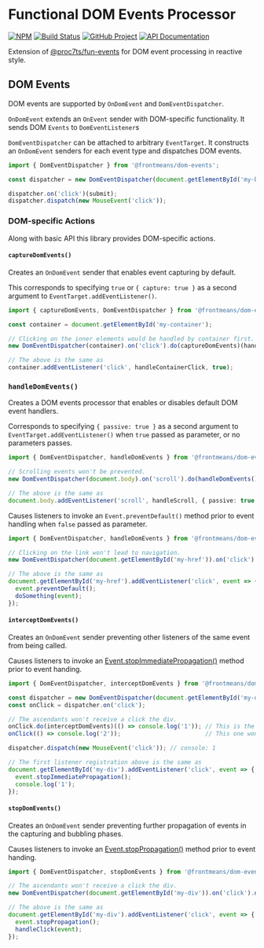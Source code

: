 Functional DOM Events Processor 
===============================

[![NPM][npm-image]][npm-url]
[![Build Status][build-status-img]][build-status-link]
[![GitHub Project][github-image]][github-url]
[![API Documentation][api-docs-image]][api-docs-url]

Extension of [@proc7ts/fun-events] for DOM event processing in reactive style.

[npm-image]: https://img.shields.io/npm/v/@frontmeans/dom-events.svg?logo=npm
[npm-url]: https://www.npmjs.com/package/@frontmeans/dom-events
[build-status-img]: https://github.com/frontmeans/dom-events/workflows/Build/badge.svg
[build-status-link]: https://github.com/frontmeans/dom-events/actions?query=workflow%3ABuild
[github-image]: https://img.shields.io/static/v1?logo=github&label=GitHub&message=project&color=informational
[github-url]: https://github.com/frontmeans/dom-events
[api-docs-image]: https://img.shields.io/static/v1?logo=typescript&label=API&message=docs&color=informational
[api-docs-url]: https://frontmeans.github.io/dom-events/index.html

[@proc7ts/fun-events]: https://www.npmjs.com/package/@proc7ts/fun-events


DOM Events
----------

DOM events are supported by `OnDomEvent` and `DomEventDispatcher`.

`OnDomEvent` extends an `OnEvent` sender with DOM-specific functionality. It sends DOM `Events` to `DomEventListener`s

`DomEventDispatcher` can be attached to arbitrary `EventTarget`. It constructs an `OnDomEvent` senders for each event
type and dispatches DOM events.

```typescript
import { DomEventDispatcher } from '@frontmeans/dom-events';

const dispatcher = new DomEventDispatcher(document.getElementById('my-button'));

dispatcher.on('click')(submit);
dispatcher.dispatch(new MouseEvent('click'));
```

### DOM-specific Actions

Along with basic API this library provides DOM-specific actions.


#### `captureDomEvents()`

Creates an `OnDomEvent` sender that enables event capturing by default.

This corresponds to specifying `true` or `{ capture: true }` as a second argument to `EventTarget.addEventListener()`.

```typescript
import { captureDomEvents, DomEventDispatcher } from '@frontmeans/dom-events';

const container = document.getElementById('my-container');

// Clicking on the inner elements would be handled by container first.
new DomEventDispatcher(container).on('click').do(captureDomEvents)(handleContainerClick);

// The above is the same as
container.addEventListener('click', handleContainerClick, true);
```


### `handleDomEvents()`

Creates a DOM events processor that enables or disables default DOM event handlers.

Corresponds to specifying `{ passive: true }` as a second argument to `EventTarget.addEventListener()` when
`true` passed as parameter, or no parameters passes.

```typescript
import { DomEventDispatcher, handleDomEvents } from '@frontmeans/dom-events';

// Scrolling events won't be prevented.
new DomEventDispatcher(document.body).on('scroll').do(handleDomEvents())(handleScroll);

// The above is the same as
document.body.addEventListener('scroll', handleScroll, { passive: true });
```

Causes listeners to invoke an `Event.preventDefault()` method prior to event handling when `false` passed as parameter.

```typescript
import { DomEventDispatcher, handleDomEvents } from '@frontmeans/dom-events';

// Clicking on the link won't lead to navigation.
new DomEventDispatcher(document.getElementById('my-href')).on('click').do(handleDomEvents(false))(doSomething);

// The above is the same as
document.getElementById('my-href').addEventListener('click', event => {
  event.preventDefault();
  doSomething(event);
});
```


#### `interceptDomEvents()`

Creates an `OnDomEvent` sender preventing other listeners of the same event from being called.

Causes listeners to invoke an [Event.stopImmediatePropagation()] method prior to event handing.

```typescript
import { DomEventDispatcher, interceptDomEvents } from '@frontmeans/dom-events';

const dispatcher = new DomEventDispatcher(document.getElementById('my-div'))
const onClick = dispatcher.on('click');

// The ascendants won't receive a click the div.
onClick.do(interceptDomEvents)(() => console.log('1')); // This is the last handler 
onClick(() => console.log('2'));                        // This one won't be called

dispatcher.dispatch(new MouseEvent('click')); // console: 1

// The first listener registration above is the same as
document.getElementById('my-div').addEventListener('click', event => {
  event.stopImmediatePropagation();
  console.log('1');
});
```

[Event.stopImmediatePropagation()]: https://developer.mozilla.org/en-US/docs/Web/API/Event/stopImmediatePropagation


#### `stopDomEvents()`

Creates an `OnDomEvent` sender preventing further propagation of events in the capturing and bubbling phases.

Causes listeners to invoke an [Event.stopPropagation()] method prior to event handing.

```typescript
import { DomEventDispatcher, stopDomEvents } from '@frontmeans/dom-events';

// The ascendants won't receive a click the div.
new DomEventDispatcher(document.getElementById('my-div')).on('click').do(stopDomEvents)(handleClick);

// The above is the same as
document.getElementById('my-div').addEventListener('click', event => {
  event.stopPropagation();
  handleClick(event);
});
```

[Event.stopPropagation()]: https://developer.mozilla.org/en-US/docs/Web/API/Event/stopPropagation
